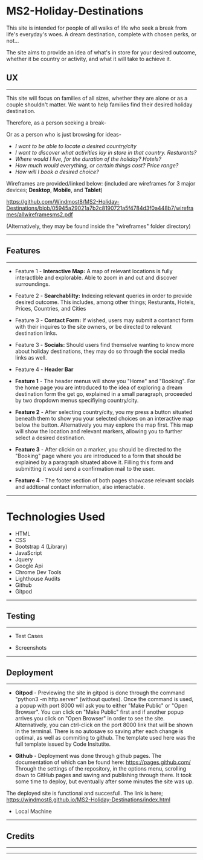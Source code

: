 # MS2-Holiday-Destinations
This site is intended for people of all walks of life who seek a break from life's everyday's woes. A dream destination, complete with chosen perks, or not...

The site aims to provide an idea of what's in store for your desired outcome, whether it be country or activity, and what it will take to achieve it.

## UX
---
This site will focus on families of all sizes, whether they are alone or as a couple shouldn't matter. We want to help families find their desired holiday destination.

Therefore, as a person seeking a break-

Or as a person who is just browsing for ideas-

* *I want to be able to locate a desired country/city*
* *I want to discover what activities lay in store in that country. Resturants?*
* *Where would I live, for the duration of the holiday? Hotels?*
* *How much would everything, or certain things cost? Price range?*
* *How will I book a desired choice?*

Wireframes are provided/linked below: (included are wireframes for 3 major devices; **Desktop**, **Mobile**, and **Tablet**)

https://github.com/Windmost8/MS2-Holiday-Destinations/blob/05945a29021a7b2c8190721a5f4784d3f0a448b7/wireframes/allwireframesms2.pdf

(Alternatively, they may be found inside the "wireframes" folder directory)

---

## Features
---
* Feature 1 - **Interactive Map:** A map of relevant locations is fully interactlble and explorable. Able to zoom in and out and discover surroundings.

* Feature 2 - **Searchablilty:** Indexing relevant queries in order to provide desired outcome. This includes, among other things; Resturants, Hotels, Prices, Countries, and Cities

* Feature 3 - **Contact Form:** If wished, users may submit a contanct form with their inquires to the site owners, or be directed to relevant destination links.

* Feature 3 - **Socials:** Should users find themselve wanting to know more about holiday destinations, they may do so through the social media links as well.

* Feature 4 - **Header Bar**

* **Feature 1** - The header menus will show you "Home" and "Booking". For the home page you are introduced to the idea of exploring a dream destination form the get go, explained in a small paragraph, proceeded by two dropdown menus specifiying country/city.
* **Feature 2** - After selecting country/city, you my press a button situated beneath them to show you your selected choices on an interactive map below the button. Alternatively you may explore the map first. 
This map will show the location and relevant markers, allowing you to further select a desired destination.
* **Feature 3** - After clickin on a marker, you should be directed to the "Booking" page where you are introduced to a form that should be explained by a paragraph situated above it. Filling this form and submitting it would send a confirmation mail to the user.
* **Feature 4** - The footer section of both pages showcase relevant socials and addtional contact information, also interactable.
---
# Technologies Used
* HTML
* CSS 
* Bootstrap 4 (Library)
* JavaScript
* Jquery
* Google Api
* Chrome Dev Tools
* Lighthouse Audits
* Github
* Gitpod
---

## Testing
---
* Test Cases

* Screenshots

---

## Deployment
---
* **Gitpod** - Previewing the site in gitpod is done through the command "python3 -m http.server" (without quotes). Once the command is used, 
a popup with port 8000 will ask you to either "Make Public" or "Open Browser". You can click on "Make Public" first and if another popup arrives you 
click on "Open Browser" in order to see the site. Alternatively, you can ctrl-click on the port 8000 link that will be shown in the terminal. There is no autosave 
so saving after each change is optimal, as well as commiting to github. The template used here was the full template issued by Code Insitutite.

* **Github** - Deployment was done through github pages. The documentation of which can be found here: https://pages.github.com/ 
Through the settings of the repository, in the options menu, scrolling down to GitHub pages and saving and publishing through there. 
It took some time to deploy, but eventually after some minutes the site was up.

The deployed site is functional and succesfull. The link is here; https://windmost8.github.io/MS2-Holiday-Destinations/index.html

* Local Machine

---

## Credits 
---
---